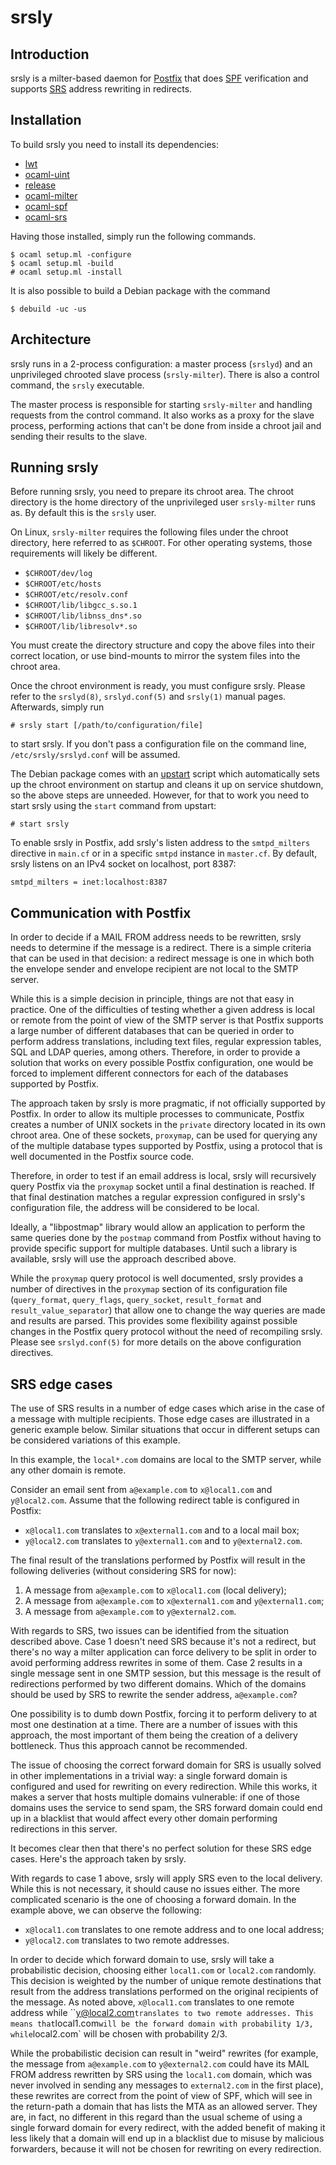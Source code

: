 # srsly

## Introduction

srsly is a milter-based daemon for [Postfix](http://www.postfix.org/) that does
[SPF](http://www.openspf.org/) verification and supports
[SRS](http://www.openspf.org/SRS) address rewriting in redirects.

## Installation

To build srsly you need to install its dependencies:

* [lwt](http://ocsigen.org/lwt/)
* [ocaml-uint](https://github.com/andrenth/ocaml-uint)
* [release](https://github.com/andrenth/release)
* [ocaml-milter](https://github.com/andrenth/ocaml-milter)
* [ocaml-spf](https://github.com/andrenth/ocaml-spf)
* [ocaml-srs](https://github.com/andrenth/ocaml-srs)

Having those installed, simply run the following commands.

    $ ocaml setup.ml -configure
    $ ocaml setup.ml -build
    # ocaml setup.ml -install

It is also possible to build a Debian package with the command

    $ debuild -uc -us

## Architecture

srsly runs in a 2-process configuration: a master process (`srslyd`) and an
unprivileged chrooted slave process (`srsly-milter`). There is also a control
command, the `srsly` executable.

The master process is responsible for starting `srsly-milter` and handling
requests from the control command. It also works as a proxy for the slave
process, performing actions that can't be done from inside a chroot jail and
sending their results to the slave.

## Running srsly

Before running srsly, you need to prepare its chroot area. The chroot
directory is the home directory of the unprivileged user `srsly-milter` runs as.
By default this is the `srsly` user.

On Linux, `srsly-milter` requires the following files under the chroot
directory, here referred to as `$CHROOT`. For other operating systems, those
requirements will likely be different.

* `$CHROOT/dev/log`
* `$CHROOT/etc/hosts`
* `$CHROOT/etc/resolv.conf`
* `$CHROOT/lib/libgcc_s.so.1`
* `$CHROOT/lib/libnss_dns*.so`
* `$CHROOT/lib/libresolv*.so`

You must create the directory structure and copy the above files into their
correct location, or use bind-mounts to mirror the system files into the
chroot area.

Once the chroot environment is ready, you must configure srsly. Please refer to
the `srslyd(8)`, `srslyd.conf(5)` and `srsly(1)` manual pages. Afterwards,
simply run

    # srsly start [/path/to/configuration/file]

to start srsly. If you don't pass a configuration file on the command line,
`/etc/srsly/srslyd.conf` will be assumed.

The Debian package comes with an [upstart](http://upstart.ubuntu.com/) script
which automatically sets up the chroot environment on startup and cleans it up
on service shutdown, so the above steps are unneeded. However, for that to
work you need to start srsly using the `start` command from upstart:

    # start srsly

To enable srsly in Postfix, add srsly's listen address to the `smtpd_milters`
directive in `main.cf` or in a specific `smtpd` instance in `master.cf`. By
default, srsly listens on an IPv4 socket on localhost, port 8387:

    smtpd_milters = inet:localhost:8387

## Communication with Postfix

In order to decide if a MAIL FROM address needs to be rewritten, srsly needs
to determine if the message is a redirect. There is a simple criteria that can
be used in that decision: a redirect message is one in which both the envelope
sender and envelope recipient are not local to the SMTP server.

While this is a simple decision in principle, things are not that easy in
practice. One of the difficulties of testing whether a given address is local
or remote from the point of view of the SMTP server is that Postfix supports a
large number of different databases that can be queried in order to perform
address translations, including text files, regular expression tables, SQL and
LDAP queries, among others. Therefore, in order to provide a solution that
works on every possible Postfix configuration, one would be forced to implement
different connectors for each of the databases supported by Postfix.

The approach taken by srsly is more pragmatic, if not officially supported by
Postfix. In order to allow its multiple processes to communicate, Postfix
creates a number of UNIX sockets in the `private` directory located in its own
chroot area. One of these sockets, `proxymap`, can be used for querying any
of the multiple database types supported by Postfix, using a protocol that is
well documented in the Postfix source code.

Therefore, in order to test if an email address is local, srsly will
recursively query Postfix via the `proxymap` socket until a final destination
is reached. If that final destination matches a regular expression configured
in srsly's configuration file, the address will be considered to be local.

Ideally, a "libpostmap" library would allow an application to perform the same
queries done by the `postmap` command from Postfix without having to provide
specific support for multiple databases. Until such a library is available,
srsly will use the approach described above.

While the `proxymap` query protocol is well documented, srsly provides a number
of directives in the `proxymap` section of its configuration file
(`query_format`, `query_flags`, `query_socket`, `result_format` and
`result_value_separator`) that allow one to change the way queries are made
and results are parsed. This provides some flexibility against possible
changes in the Postfix query protocol without the need of recompiling srsly.
Please see `srslyd.conf(5)` for more details on the above configuration
directives.

## SRS edge cases

The use of SRS results in a number of edge cases which arise in the case of
a message with multiple recipients. Those edge cases are illustrated in a
generic example below. Similar situations that occur in different setups
can be considered variations of this example.

In this example, the `local*.com` domains are local to the SMTP server, while
any other domain is remote.

Consider an email sent from `a@example.com` to `x@local1.com` and
`y@local2.com`. Assume that the following redirect table is configured in
Postfix:

* `x@local1.com` translates to `x@external1.com` and to a local mail box;
* `y@local2.com` translates to `y@external1.com` and to `y@external2.com`.

The final result of the translations performed by Postfix will result in the
following deliveries (without considering SRS for now):

1. A message from `a@example.com` to `x@local1.com` (local delivery);
2. A message from `a@example.com` to `x@external1.com` and `y@external1.com`;
3. A message from `a@example.com` to `y@external2.com`.

With regards to SRS, two issues can be identified from the situation described
above. Case 1 doesn't need SRS because it's not a redirect, but there's no
way a milter application can force delivery to be split in order to avoid
performing address rewrites in some of them. Case 2 results in a single
message sent in one SMTP session, but this message is the result of
redirections performed by two different domains. Which of the domains should
be used by SRS to rewrite the sender address, `a@example.com`?

One possibility is to dumb down Postfix, forcing it to perform delivery to at
most one destination at a time. There are a number of issues with this approach,
the most important of them being the creation of a delivery bottleneck. Thus
this approach cannot be recommended.

The issue of choosing the correct forward domain for SRS is usually solved in
other implementations in a trivial way: a single forward domain is configured
and used for rewriting on every redirection. While this works, it makes a
server that hosts multiple domains vulnerable: if one of those domains uses the
service to send spam, the SRS forward domain could end up in a blacklist that
would affect every other domain performing redirections in this server.

It becomes clear then that there's no perfect solution for these SRS edge
cases. Here's the approach taken by srsly.

With regards to case 1 above, srsly will apply SRS even to the local delivery.
While this is not necessary, it should cause no issues either. The more
complicated scenario is the one of choosing a forward domain. In the example
above, we can observe the following:

* `x@local1.com` translates to one remote address and to one local address;
* `y@local2.com` translates to two remote addresses.

In order to decide which forward domain to use, srsly will take a probabilistic
decision, choosing either `local1.com` or `local2.com` randomly. This decision
is weighted by the number of unique remote destinations that result from the
address translations performed on the original recipients of the message.
As noted above, `x@local1.com` translates to one remote address while
``y@local2.com` translates to two remote addresses. This means that `local1.com`
will be the forward domain with probability 1/3, while `local2.com` will be
chosen with probability 2/3.

While the probabilistic decision can result in "weird" rewrites (for example,
the message from `a@example.com` to `y@external2.com` could have its MAIL FROM
address rewritten by SRS using the `local1.com` domain, which was never
involved in sending any messages to `external2.com` in the first place),
these rewrites are correct from the point of view of SPF, which will see in
the return-path a domain that has lists the MTA as an allowed server. They are,
in fact, no different in this regard than the usual scheme of using a single
forward domain for every redirect, with the added benefit of making it less
likely that a domain will end up in a blacklist due to misuse by malicious
forwarders, because it will not be chosen for rewriting on every redirection.
